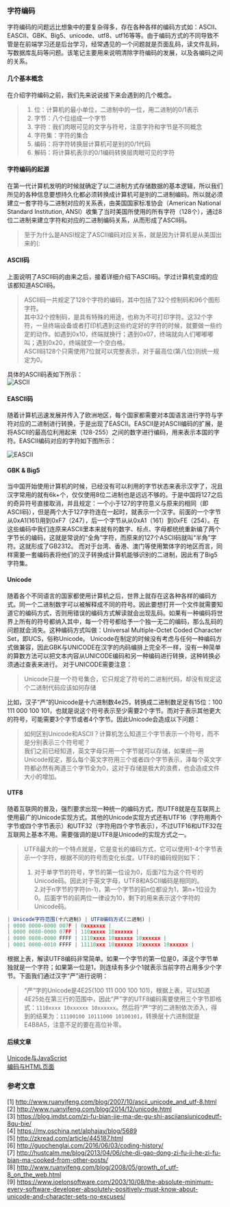 ### 字符编码
字符编码的问题远比想象中的要复杂得多，存在各种各样的编码方式如：ASCII、EASCII、GBK、Big5、unicode、utf8、utf16等等。由于编码方式的不同导致不管是在前端学习还是后台学习，经常遇见的一个问题就是页面乱码，读文件乱码，写数据库乱码等问题。该笔记主要用来说明清除字符编码的发展，以及各编码之间的关系。

#### 几个基本概念
在介绍字符编码之前，我们先来说说接下来会遇到的几个概念。
> 1. 位：计算机的最小单位，二进制中的一位，用二进制的0/1表示  
> 2. 字节：八个位组成一个字节  
> 3. 字符：我们肉眼可见的文字与符号，注意字符和字节是不同概念  
> 4. 字符集：字符的集合  
> 5. 编码：将字符转换层计算机可是别的0/1代码  
> 6. 解码：将计算机表示的0/1编码转换层肉眼可见的字符  

#### 字符编码的起源
在第一代计算机发明的时候就确定了以二进制方式存储数据的基本逻辑，所以我们所见的各种信息要想持久化都必须转换成计算机可是别的二进制编码。所以就必须建立一套字符与二进制对应的关系表，由美国国家标准协会（American National Standard Institution, ANSI）收集了当时美国所使用的所有字符（128个），通过8位二进制来建立字符和对应的二进制编码关系，从而形成了ASCII码。
> 至于为什么是ANSI规定了ASCII编码对应关系，就是因为计算机是从美国出来的(:  

#### ASCII码
上面说明了ASCII码的由来之后，接着详细介绍下ASCII码。学过计算机变成的应该都知道ASCII码。
> ASCII码一共规定了128个字符的编码，其中包括了32个控制码和96个图形字符。    
> 其中32个控制码，是具有特殊的用途，也称为不可打印字符。这32个字符，一旦终端设备或者打印机遇到这些约定好的字符的时候，就要做一些约定的动作。如遇到0x10，终端就换行；遇到0x07，终端就向人们嘟嘟嘟叫；遇到0x20，终端就空一个空白格。  
> ASCII码128个只需使用7位就可以完整表示，对于最高位(第八位)则统一规定为0。    

具体的ASCII码表如下所示：  
![ASCII](http://static.codeceo.com/images/2015/05/75ad762b7a977b718ef7f519967e65e2.jpg)

#### EASCII码
随着计算机迅速发展并传入了欧洲地区，每个国家都需要对本国语言进行字符与字符对应的二进制进行转换，于是出现了EASCII。EASCII是对ASCII编码的扩展，是将ASCII的最高位利用起来（128-255）之间的数字进行编码，用来表示本国的字符。EASCII编码对应的字符如下图所示：  

![EASCII](http://static.codeceo.com/images/2015/05/f95aaa6eec3f567127af2a0dac01c4a7.jpg)

#### GBK & Big5
当中国开始使用计算机的时候，已经没有可以利用的字节状态来表示汉字了，况且汉字常用的就有6k+个，仅仅使用8位二进制也是远远不够的。于是中国将127之后的奇异符号直接取消，并且规定：一个小于127的字符意义与原来的相同（即ASCII码），但是两个大于127字符连在一起时，就表示一个汉字。前面的一个字节从0xA1(161)用到0xF7（247），后一个字节从从0xA1（161）到0xFE（254）。在这些编码中我们连原来ASCII里本来就有的数字、标点、字母都统统重新编了两个字节长的编码，这就是常说的“全角”字符，而原来的127个ASCII码就叫“半角”字符。这就形成了GB2312。
而对于台湾、香港、澳门等使用繁体字的地区而言，同样需要一套编码表将他们的汉子转换成计算机能够识别的二进制，因此有了Big5字符集。

#### Unicode
随着各个不同语言的国家都使用计算机之后，世界上就存在这各种各样的编码方式。同一个二进制数字可以被解释成不同的符号。因此要想打开一个文件就需要知道它的编码方式，否则用错误的编码方式解读就会出现乱码。如果有一种编码将世界上所有的符号都纳入其中，每一个符号都给予一个独一无二的编码，那么乱码的问题就会消失。这种编码方式叫做：Universal Multiple-Octet Coded Character Set，即UCS，俗称Unicode。
Unicode在制定的时候没有考虑与任何一种编码方式做兼容，因此GBK与UNICODE在汉字的内码编排上完全不一样，没有一种简单的算数方法可以把文本内容从UNICODE编码和另一种编码进行转换，这种转换必须通过查表来进行。
对于UNICODE需要注意：
> Unicode只是一个符号集合，它只规定了符号的二进制代码，却没有规定这个二进制代码应该如何存储  

比如，汉子“严”的Unicode是十六进制数4e25，转换成二进制数足足有15位：100 111 000 100 101，也就是说这个符号表示至少需要2个字节。而对于表示其他更大的符号，可能需要3个字节或者4个字节。因此Unicode会造成以下问题： 
> 如何区别Unicode和ASCII？计算机怎么知道三个字节表示一个符号，而不是分别表示三个符号呢？    
> 我们之前已经知道，英文字母只用一个字节就可以存储，如果统一用Unicode规定，那么每个英文字符用三个或者四个字节表示，泽每个英文字符都必然有两道三个字节全为0，这对于存储是极大的浪费，也会造成文件大小的增加。    

#### UTF8
随着互联网的普及，强烈要求出现一种统一的编码方式，而UTF8就是在互联网上使用最广的Unicode实现方式。其他的Unicode实现方式还有UTF16（字符用两个字节或四个字节表示）和UTF32（字符用四个字节表示），不过UTF16和UTF32在互联网上基本不用。需要强调的是UTF8是Unicode的实现方式之一。

> UTF8最大的一个特点就是，它是变长的编码方式，它可以使用1-4个字节表示一个字符，根据不同的符号而变化长度。UTF8的编码规则如下：  
> 1. 对于单字节的符号，字节的第一位设为0，后面7位为这个符号的Unicode码。因此对于英文字母，UTF8和ASCII编码是相同的。    
> 2.对于n字节的字符(n-1)，第一个字节的前n位都设为1，第n+1位设为0。后面字节的前两位一律设为10，剩下的用来表示这个字符的Unicode码。  

```JavaScript
| Unicode字符范围(十六进制) | UTF8编码方式(二进制) |
| 0000 0000-0000 007F | 0xxxxxxx |
| 0000 0080-0000 07FF | 110xxxxx 10xxxxxx |
| 0000 0800-0000 FFFF | 1110xxxx 10xxxxxx 10xxxxxx |
| 0001 0000-0010 FFFF | 11110xxx 10xxxxxx 10xxxxxx 10xxxxxx |
```

根据上表，解读UTF8编码非常简单。如果一个字节的第一位是0，泽这个字节单独就是一个字符；如果第一位是1，则连续有多少个1就表示当前字符占用多少个字节。下面我们通过汉字“严”进行说明：
> “严”字的Unicode是4E25(100 111 000 100 101)，根据上表，可以知道4E25处在第三行的范围中，因此“严”字的UTF8编码需要使用三个字节即格式：`1110xxxx 10xxxxxx 10xxxxxx`。然后将“严“字的二进制依次添入，得到的结果为：`11100100 10111000 10100101`，转换层十六进制就是E4B8A5，注意不足的要在高位补零。

#### 后续文章
[Unicode与JavaScript]()  
[编码与HTML页面]()

### 参考文章
[1] http://www.ruanyifeng.com/blog/2007/10/ascii_unicode_and_utf-8.html   
[2] http://www.ruanyifeng.com/blog/2014/12/unicode.html   
[3] https://blog.imdst.com/zi-fu-bian-jie-ma-de-gu-shi-asciiansiunicodeutf-8qu-bie/     
[4] https://my.oschina.net/alphajay/blog/5689    
[5] http://zkread.com/article/445187.html    
[6] http://guochenglai.com/2016/06/03/coding-history/    
[7] http://hustcalm.me/blog/2013/04/06/che-di-gao-dong-zi-fu-ji-he-zi-fu-bian-ma-cooked-from-other-posts/  
[8] http://www.ruanyifeng.com/blog/2008/05/growth_of_utf-8_on_the_web.html  
[9] https://www.joelonsoftware.com/2003/10/08/the-absolute-minimum-every-software-developer-absolutely-positively-must-know-about-unicode-and-character-sets-no-excuses/  
